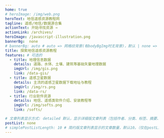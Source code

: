 ```yaml
---
home: true
# heroImage: /img/web.png
heroText: 地信遥感资源教程网
tagline: 遥感/地信/数据源合集
actionText: 开始寻找资源 →
actionLink: /archives/
heroImage: /javascript-illustration.png
bannerBg:  none
# bannerBg: auto # auto => 网格纹背景(有bodyBgImg时无背景)，默认 | none => 无 | '大图地址' | background: 自定义背景样式       提示：如发现文本颜色不适应你的背景时可以到palette.styl修改$bannerTextColor变量
title: 探索地信遥感资源教程
features: # 可选的
  - title: 地理信息数据
    details: 道路、水体、土壤、建筑等基础矢量地理数据
    imgUrl: /img/gis.png
    link: /data-gis/
  - title: 遥感卫星数据
    details: 主流的遥感卫星数据下载地址与教程
    imgUrl: /img/rs.png
    link: /data-rs/
  - title: 行业软件资源
    details: 地信、遥感类软件介绍、安装教程等
    imgUrl: /img/softs.png
    link: /softs/

# 文章列表显示方式: detailed 默认，显示详细版文章列表（包括作者、分类、标签、摘要、分页等）| simple => 显示简约版文章列表（仅标题和日期）| none 不显示文章列表
postList: none
# simplePostListLength: 10 # 简约版文章列表显示的文章数量，默认10。（仅在postList设置为simple时生效）
---
```




<!--

// 可以在这里放一些md信息，在转换时自动注释掉

 -->